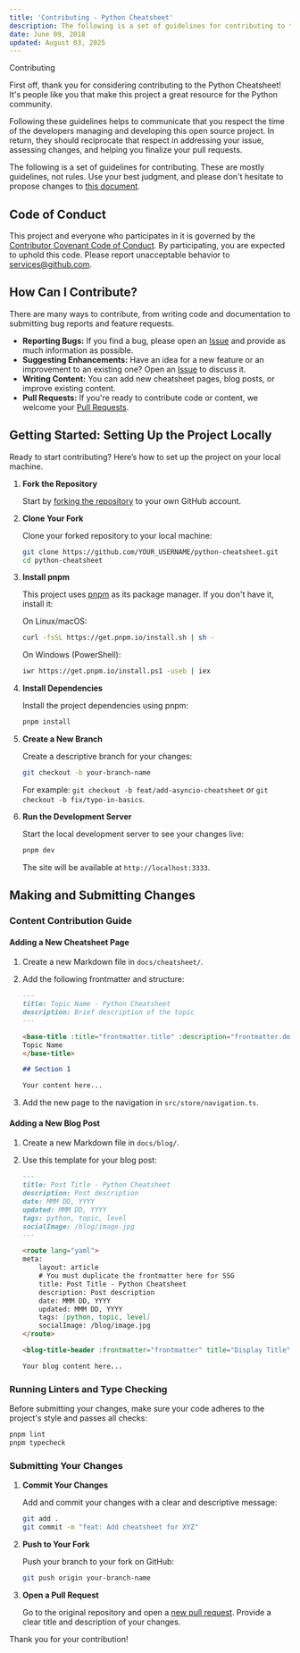 ```yaml
---
title: 'Contributing - Python Cheatsheet'
description: The following is a set of guidelines for contributing to the Python cheatsheet. These are mostly guidelines, not rules. Use your best judgment, and feel free to propose changes to this document.
date: June 09, 2018
updated: August 03, 2025
---
```


<base-title :title="frontmatter.title" :description="frontmatter.description">
Contributing
</base-title>

First off, thank you for considering contributing to the Python Cheatsheet! It's people like you that make this project a great resource for the Python community.

Following these guidelines helps to communicate that you respect the time of the developers managing and developing this open source project. In return, they should reciprocate that respect in addressing your issue, assessing changes, and helping you finalize your pull requests.

The following is a set of guidelines for contributing. These are mostly guidelines, not rules. Use your best judgment, and please don't hesitate to propose changes to [this document](https://github.com/wilfredinni/python-cheatsheet/blob/master/src/pages/contributing.md).

## Code of Conduct

This project and everyone who participates in it is governed by the [Contributor Covenant Code of Conduct](https://github.com/wilfredinni/python-cheatsheet/blob/master/CODE_OF_CONDUCT.md). By participating, you are expected to uphold this code. Please report unacceptable behavior to services@github.com.

## How Can I Contribute?

There are many ways to contribute, from writing code and documentation to submitting bug reports and feature requests.

-   **Reporting Bugs:** If you find a bug, please open an [Issue](https://github.com/wilfredinni/python-cheatsheet/issues) and provide as much information as possible.
-   **Suggesting Enhancements:** Have an idea for a new feature or an improvement to an existing one? Open an [Issue](https://github.com/wilfredinni/python-cheatsheet/issues) to discuss it.
-   **Writing Content:** You can add new cheatsheet pages, blog posts, or improve existing content.
-   **Pull Requests:** If you're ready to contribute code or content, we welcome your [Pull Requests](https://github.com/wilfredinni/python-cheatsheet/pulls).

## Getting Started: Setting Up the Project Locally

Ready to start contributing? Here’s how to set up the project on your local machine.

1.  **Fork the Repository**

    Start by [forking the repository](https://github.com/wilfredinni/python-cheatsheet/fork) to your own GitHub account.

2.  **Clone Your Fork**

    Clone your forked repository to your local machine:

    ```bash
    git clone https://github.com/YOUR_USERNAME/python-cheatsheet.git
    cd python-cheatsheet
    ```

3.  **Install pnpm**

    This project uses [pnpm](https://pnpm.io/installation) as its package manager. If you don't have it, install it:

    On Linux/macOS:
    ```bash
    curl -fsSL https://get.pnpm.io/install.sh | sh -
    ```

    On Windows (PowerShell):
    ```bash
    iwr https://get.pnpm.io/install.ps1 -useb | iex
    ```

4.  **Install Dependencies**

    Install the project dependencies using pnpm:

    ```bash
    pnpm install
    ```

5.  **Create a New Branch**

    Create a descriptive branch for your changes:

    ```bash
    git checkout -b your-branch-name
    ```
    For example: `git checkout -b feat/add-asyncio-cheatsheet` or `git checkout -b fix/typo-in-basics`.

6.  **Run the Development Server**

    Start the local development server to see your changes live:

    ```bash
    pnpm dev
    ```
    The site will be available at `http://localhost:3333`.

## Making and Submitting Changes

### Content Contribution Guide

#### Adding a New Cheatsheet Page

1.  Create a new Markdown file in `docs/cheatsheet/`.
2.  Add the following frontmatter and structure:

    ```markdown
    ---
    title: Topic Name - Python Cheatsheet
    description: Brief description of the topic
    ---

    <base-title :title="frontmatter.title" :description="frontmatter.description">
    Topic Name
    </base-title>

    ## Section 1

    Your content here...
    ```

3.  Add the new page to the navigation in `src/store/navigation.ts`.

#### Adding a New Blog Post

1.  Create a new Markdown file in `docs/blog/`.
2.  Use this template for your blog post:

    ```markdown
    ---
    title: Post Title - Python Cheatsheet
    description: Post description
    date: MMM DD, YYYY
    updated: MMM DD, YYYY
    tags: python, topic, level
    socialImage: /blog/image.jpg
    ---

    <route lang="yaml">
    meta:
        layout: article
        # You must duplicate the frontmatter here for SSG
        title: Post Title - Python Cheatsheet
        description: Post description
        date: MMM DD, YYYY
        updated: MMM DD, YYYY
        tags: [python, topic, level]
        socialImage: /blog/image.jpg
    </route>

    <blog-title-header :frontmatter="frontmatter" title="Display Title" />

    Your blog content here...
    ```

### Running Linters and Type Checking

Before submitting your changes, make sure your code adheres to the project's style and passes all checks:

```bash
pnpm lint
pnpm typecheck
```

### Submitting Your Changes

1.  **Commit Your Changes**

    Add and commit your changes with a clear and descriptive message:

    ```bash
    git add .
    git commit -m "feat: Add cheatsheet for XYZ"
    ```

2.  **Push to Your Fork**

    Push your branch to your fork on GitHub:

    ```bash
    git push origin your-branch-name
    ```

3.  **Open a Pull Request**

    Go to the original repository and open a [new pull request](https://github.com/wilfredinni/python-cheatsheet/pulls). Provide a clear title and description of your changes.

Thank you for your contribution!

